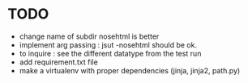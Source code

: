 TODO
====

* change name of subdir nosehtml is better
* implement arg passing : jsut -nosehtml should be ok.
* to inquire : see the different datatype from  the test run
* add requirement.txt file
* make a virtualenv with proper dependencies (jinja, jinja2, path.py)

